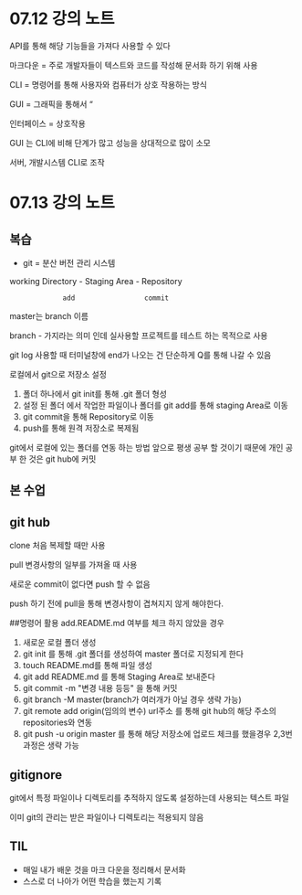 # 07.12 강의 노트
API를 통해 해당 기능들을 가져다 사용할 수 있다 

마크다운 = 주로 개발자들이 텍스트와 코드를 작성해 문서화 하기 위해 사용

CLI = 명령어를 통해 사용자와 컴퓨터가 상호 작용하는 방식 

GUI = 그래픽을 통해서  “ 

인터페이스 = 상호작용

GUI 는 CLI에 비해  단계가 많고 성능을 상대적으로 많이 소모 

서버, 개발시스템 CLI로 조작

# 07.13 강의 노트
## 복습

- git = 분산 버전 관리 시스템

working Directory    -   Staging Area   -   Repository

                 add                 commit

master는 branch 이름

branch - 가지라는 의미 인데 실사용할 프로젝트를 테스트 하는 목적으로 사용

 git log 사용할 때 터미널창에 end가 나오는 건 단순하게 Q를 통해 나갈 수 있음 

로컬에서 git으로 저장소 설정

1. 폴더 하나에서 git init를 통해 .git 폴더 형성
2. 설정 된 폴더 에서 작업한 파일이나 폴더를 git add를 통해 staging Area로 이동
3. git commit을 통해 Repository로 이동
4. push를 통해 원격 저장소로 복제됨

 git에서 로컬에 있는 폴더를 연동 하는 방법
앞으로 평생 공부 할 것이기 때문에 개인 공부 한 것은 git hub에 커밋 

## 본 수업

## git hub

clone 처음 복제할 때만 사용

pull 변경사항의 일부를 가져올 때 사용

새로운 commit이 없다면 push 할 수 없음 

push 하기 전에 pull을 통해 변경사항이 겹쳐지지 않게 해야한다.

##명령어 활용
add.README.md 여부를 체크 하지 않았을 경우
1. 새로운 로컬 폴더 생성
2. git init 를 통해 .git 폴더를 생성하여 master 폴더로 지정되게 한다
3. touch README.md를 통해 파일 생성
4. git add README.md 를 통해  Staging Area로 보내준다
5. git commit -m "변경 내용 등등" 을 통해 커밋
6. git branch -M master(branch가 여러개가 아닐 경우 생략 가능)
7. git remote add origin(임의의 변수) url주소 를 통해 git hub의 해당 주소의 repositories와 연동
8. git push -u origin master 를 통해 해당 저장소에 업로드
체크를 했을경우
2,3번 과정은 생략 가능 


## gitignore

git에서 특정 파일이나 디렉토리를 추적하지 않도록 설정하는데 사용되는 텍스트 파일

이미 git의 관리는 받은 파일이나 디렉토리는 적용되지 않음

## TIL

- 매일 내가 배운 것을 마크 다운을 정리해서 문서화
- 스스로 더 나아가 어떤 학습을 했는지 기록